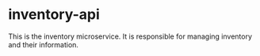 # inventory-api
This is the inventory microservice. It is responsible for managing inventory and their information.

